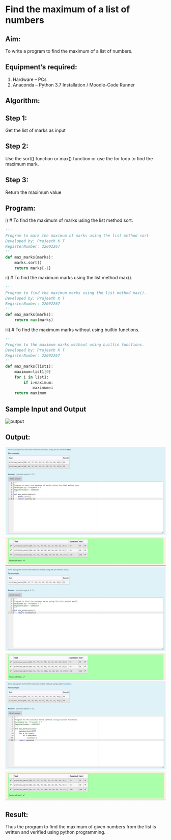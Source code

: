 # Find the maximum of a list of numbers
## Aim:
To write a program to find the maximum of a list of numbers.

## Equipment’s required:
1.	Hardware – PCs
2.	Anaconda – Python 3.7 Installation / Moodle-Code Runner

## Algorithm:
## Step 1:
Get the list of marks as input
## Step 2:
Use the sort() function or max() function or use the for loop to find the maximum mark.
## Step 3:
Return the maximum value

## Program:

i)	# To find the maximum of marks using the list method sort.
```Python
''' 
Program to mark the maximum of marks using the list method sort
Developed by: Prajeeth K T
RegisterNumber: 22002267
'''
def max_marks(marks):
    marks.sort()
    return marks[-1]
```

ii)	# To find the maximum marks using the list method max().
```Python
''' 
Program to find the maximum marks using the list method max().
Developed by: Prajeeth K T
RegisterNumber: 22002267
'''
def max_marks(marks):
    return max(marks)
```

iii) # To find the maximum marks without using builtin functions.
```Python
''' 
Program to the maximum marks without using builtin functions.
Developed by: Prajeeth K T
RegisterNumber: 22002267
'''
def max_marks(list1):
    maximum=list1[0]
    for i in list1:
        if i>maximum:
            maximum=i
    return maximum
```
## Sample Input and Output
![output](./img/max_marks1.jpg) 

## Output:
![](./max%20sort.jpg)
![](./max%20max.jpg)
![](./max%20built.jpg)

## Result:
Thus the program to find the maximum of given numbers from the list is written and verified using python programming.